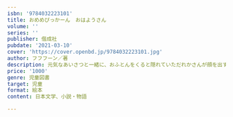 ```yaml
---
isbn: '9784032223101'
title: おめめぴっかーん　おはようさん
volume: ''
series: ''
publisher: 偕成社
pubdate: '2021-03-10'
cover: 'https://cover.openbd.jp/9784032223101.jpg'
author: フフフーン／著
description: 元気なあいさつと一緒に、おふとんをくると隠れていただれかさんが顔を出す、めくって楽しい仕掛け絵本。
price: '1000'
genre: 児童図書
target: 児童
format: 絵本
content: 日本文学、小説・物語

---
```

